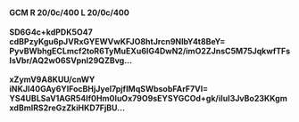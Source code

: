 #### GCM R 20/0c/400 L 20/0c/400
**SD6G4c+kdPDK5O47**<br/>**cdBPzyKgu6pJVRxGYEWVwKFJO8htJrcn9NIbY4t8BeY=**<br/>**PyvBWbhgECLmcf2toR6TyMuEXu6IG4DwN2/imO2ZJnsC5M75JqkwfTFsIsVbr/AQ2w06SVpnl29QZBvg...**<br/><br/>
**xZymV9A8KUU/cnWY**<br/>**iNKJl40GAy6YIFocBHjJyel7pjfIMqSWbsobFArF7VI=**<br/>**YS4UBLSaV1AGR54If0Hm0IuOx79O9sEYSYGCOd+gk/iIuI3JvBo23KKgmxdBmIRS2reGzZkiHKD7FjBU...**